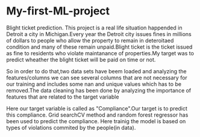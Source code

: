 # My-first-ML-project
Blight ticket prediction.
This project is a real life situation happended in Detroit a city in Michigan.Every year the Detroit city issues fines in millions of dollars to people who allow the property to remain in deteroitaed condition and many of these remain unpaid.Blight ticket is the ticket issued as fine to residents who violate maintanance of properties.My target was to predict wheather the blight ticket will be paid on time or not.

So in order to do that,two data sets have beem loaded and analyzing the features/columns we can see several columns that are not necessary for our training and includes some nan and unique values  which has to be removed.The data cleaning has been done by analyzing the importance of features that are related to the target variable

Here our target variable is called as "Compliance".Our target is to predict this compliance.
Grid searchCV method and random forest regressor has been used to predict the compliance.
Here trainig the model is based on types of violations commited by the people(in data).
